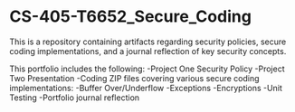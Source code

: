 # CS-405-T6652_Secure_Coding
This is a repository containing artifacts regarding security policies, secure coding implementations, and a journal reflection of key security concepts.

This portfolio includes the following:
-Project One Security Policy
-Project Two Presentation
-Coding ZIP files covering various secure coding implementations:
     -Buffer Over/Underflow
     -Exceptions
     -Encryptions
     -Unit Testing
-Portfolio journal reflection
